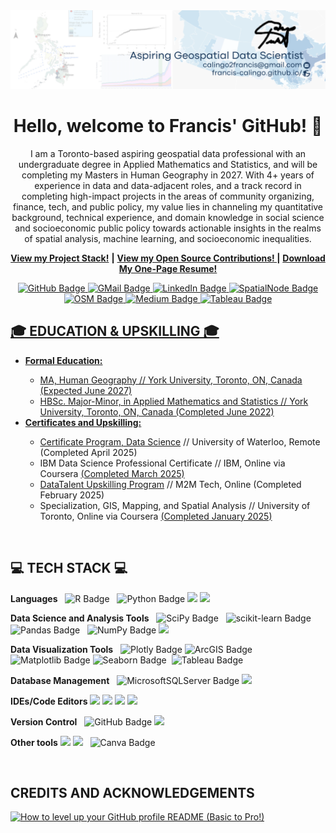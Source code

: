 <div id="header" align="center">
  <img src="https://github.com/Francis-Calingo/francis-calingo/blob/main/Banner.png"/>
  <h1>Hello, welcome to Francis' GitHub! 👋</h1>
  <p>I am a Toronto-based aspiring geospatial data professional with an undergraduate degree in Applied Mathematics and Statistics, and will be completing my Masters in Human Geography in 2027. With 4+ years of experience in data and data-adjacent roles, and a track record in completing high-impact projects in the areas of community organizing, finance, tech, and public policy, my value lies in channeling my quantitative background, technical experience, and domain knowledge in social science and socioeconomic public policy towards actionable insights in the realms of spatial analysis, machine learning, and socioeconomic inequalities.</p>

<a href="https://github.com/Francis-Calingo/francis-calingo/blob/main/Project-Stack.md"><b>View my Project Stack!</b></a> **|** <a href="https://github.com/Francis-Calingo/francis-calingo/blob/main/Open%20Source%20Contributions/Open-Source-Contributions.md"><b>View my Open Source Contributions! </b></a> **|** <a href="https://raw.githubusercontent.com/Francis-Calingo/Francis-Calingo.github.io/refs/heads/main/assets/Resume.pdf
" download><b>Download My One-Page Resume! </b></a>



</div>

<div id="badges" align="center">
  <a href="https://francis-calingo.github.io/">
    <img src="https://custom-icon-badges.demolab.com/badge/Website-black?style=for-the-badge&logo=github&logoColor=white" alt="GitHub Badge"/>
  </a>
    <a href="mailto:calingo2francis@gmail.com">
    <img src="https://img.shields.io/badge/Gmail-red?style=for-the-badge&logo=gmail&logoColor=white" alt="GMail Badge"/>
  </a>
  <a href="https://www.linkedin.com/in/francis-calingo/">
    <img src="https://img.shields.io/badge/LinkedIn-blue?style=for-the-badge&logo=linkedin&logoColor=white" alt="LinkedIn Badge"/>
  </a>
  <a href="https://spatialnode.net/fe_cali">
    <img src="https://img.shields.io/badge/Geospatial_Porfolio-blue?style=for-the-badge&logo=earth&logoColor=white" alt="SpatialNode Badge"/>
  </a>
  <a href="https://www.openstreetmap.org/user/FrancisEmmanuelCalingo">
    <img src="https://img.shields.io/badge/OpenStreetMap-7EBC6F?style=for-the-badge&logo=OpenStreetMap&logoColor=white" alt="OSM Badge"/>
  </a>
  <a href="https://medium.com/@calingo2francis">
    <img src="https://img.shields.io/badge/Medium-white?style=for-the-badge&logo=medium&logoColor=black" alt="Medium Badge"/>
  </a>
  <a href="https://public.tableau.com/app/profile/francis.emmanuel.calingo/vizzes">
    <img src="https://img.shields.io/badge/tableau-navy?style=for-the-badge&logo=tableau&logoColor=white" alt="Tableau Badge"/>

</div>

<div id="🎓 EDUCATION & UPSKILLING 🎓">
  <h2>🎓 EDUCATION & UPSKILLING 🎓</h2>
  <ul>
    <li><b>Formal Education:</b> </li>
    <ul>
      <li>MA, Human Geography // York University, Toronto, ON, Canada (Expected June 2027)</li>
      <li>HBSc. Major-Minor, in Applied Mathematics and Statistics // York University, Toronto, ON, Canada (Completed June 2022)</li>
    </ul>
    <li><b>Certificates and Upskilling:</b></li>
    <ul>
    <li><a href="https://watspeed.uwaterloo.ca/programs-and-courses/program-data-science.html">Certificate Program, Data Science</a> // University of Waterloo, Remote (Completed April 2025) </li>
    <li>IBM Data Science Professional Certificate // IBM, Online via Coursera <a href="https://www.coursera.org/account/accomplishments/specialization/S03A5IS9AEA7">(Completed March 2025)</a></li>
    <li><a href="https://m2mtechconnect.com/programs/datatalent/jobseekers">DataTalent Upskilling Program</a> // M2M Tech, Online (Completed February 2025)</li>
    <li>Specialization, GIS, Mapping, and Spatial Analysis // University of Toronto, Online via Coursera <a href="https://www.coursera.org/account/accomplishments/specialization/certificate/UALI76ER4OPO">(Completed January 2025)</a> 
    </ul>
  </ul>

<div id=" TECH STACK ">
  <h2>💻 TECH STACK 💻</h2>
  <div id="badges">
  <b>Languages</b>
    <img src="https://img.shields.io/badge/R-276DC3?logo=r&logoColor=fff&style=plastic" alt="R Badge"/>  
    <img src="https://img.shields.io/badge/Python-3776AB?logo=python&logoColor=fff&style=plastic" alt="Python Badge"/>
    <img src="https://img.shields.io/badge/HTML-%23E34F26.svg?logo=html5&logoColor=white"/>
    <img src="https://img.shields.io/badge/latex-%23008080.svg?logo=latex&logoColor=white"/>

  <b>Data Science and Analysis Tools</b>
    <img src="https://img.shields.io/badge/SciPy-8CAAE6?logo=scipy&logoColor=fff&style=plastic" alt="SciPy Badge"/>
    <img src="https://img.shields.io/badge/scikit--learn-F7931E?logo=scikitlearn&logoColor=fff&style=plastic" alt="scikit-learn Badge"/>
    <img src="https://img.shields.io/badge/pandas-150458?logo=pandas&logoColor=fff&style=plastic" alt="Pandas Badge"/>
    <img src="https://img.shields.io/badge/NumPy-013243?logo=numpy&logoColor=fff&style=plastic" alt="NumPy Badge"/>
    <img src="https://img.shields.io/badge/Microsoft_Excel-217346?logo=microsoft-excel&logoColor=white"/>

  <b>Data Visualization Tools</b>
    <img src="https://img.shields.io/badge/Plotly-3F4F75?logo=plotly&logoColor=fff&style=plastic" alt="Plotly Badge"/>
    <img src="https://img.shields.io/badge/ArcGIS-2C7AC3?logo=arcgis&logoColor=fff&style=plastic" alt="ArcGIS Badge"/>
    <img src="https://img.shields.io/badge/Matplotlib-%23ffffff.svg?&logo=Matplotlib&logoColor=black" alt="Matplotlib Badge"/>
    <img src="https://img.shields.io/badge/Seaborn-%23ffffff.svg?logo=Seaborn&logoColor=aquagreen" alt="Seaborn Badge"/>
     <img src="https://img.shields.io/badge/tableau-navy?logo=Tableau&logoColor=white" alt="Tableau Badge"/>

  <b>Database Management</b>
    <img src="https://img.shields.io/badge/Microsoft%20SQL%20Server-CC2927?logo=microsoftsqlserver&logoColor=white" alt="MicrosoftSQLServer Badge"/>
    <img src="https://img.shields.io/badge/SQLite-%2307405e.svg?logo=sqlite&logoColor=white"/>

  <b>IDEs/Code Editors</b>
    <img src="https://img.shields.io/badge/Google%20Colab-F9AB00?logo=googlecolab&logoColor=fff"/>
    <img src="https://custom-icon-badges.demolab.com/badge/Visual%20Studio%20Code-0078d7.svg?logo=vsc&logoColor=white"/>
    <img src="https://img.shields.io/badge/jupyter-%23FA0F00.svg?logo=jupyter&logoColor=white"/>
    <img src="https://img.shields.io/badge/RStudio-4285F4?logo=rstudio&logoColor=white"/>

  <b>Version Control</b>
    <img src="https://img.shields.io/badge/github-%23121011.svg?logo=github&logoColor=white" alt="GitHub Badge"/>
    <img src="https://img.shields.io/badge/Git-F05032?logo=git&logoColor=fff"/>

  <b>Other tools</b>
  <img src="https://img.shields.io/badge/qgis-93b02?logo=qgis&logoColor=white"/> 
  <img src="https://img.shields.io/badge/Microsoft_PowerPoint-B7472A?logo=microsoft-powerpoint&logoColor=white"/>
  <img src="https://img.shields.io/badge/Canva-%2300C4CC.svg?logo=Canva&logoColor=white" alt="Canva Badge"/>
</div>

<div id=" CREDIT ">
  <h2>CREDITS AND ACKNOWLEDGEMENTS</h2>
  
[![How to level up your GitHub profile README (Basic to Pro!)](https://ytcards.demolab.com/?id=DWFs6aqknqw&title=How+to+level+up+your+GitHub+profile+README+(+Basic+to+Pro+!+)&lang=en&timestamp=1702904408&background_color=%230d1117&title_color=%23ffffff&stats_color=%23dedede&max_title_lines=1&width=250&border_radius=5&duration=853 "How to level up your GitHub profile README (Basic to Pro!)")](https://www.youtube.com/watch?v=DWFs6aqknqw)

</div>
